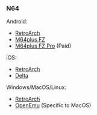 ### N64
Android:
- [RetroArch](https://www.retroarch.com/?page=platforms)
- [M64plus FZ](https://play.google.com/store/apps/details?id=org.mupen64plusae.v3.fzurita&hl=en_CA)
- [M64plus FZ Pro](https://play.google.com/store/apps/details?id=org.mupen64plusae.v3.fzurita.pro&hl=en_CA) (Paid)

iOS:
- [RetroArch](https://apps.apple.com/ca/app/retroarch/id6499539433)
- [Delta](https://apps.apple.com/ca/app/delta-game-emulator/id1048524688)

Windows/MacOS/Linux:
- [RetroArch](https://www.retroarch.com/?page=platforms)
- [OpenEmu](https://openemu.org) (Specific to MacOS)
